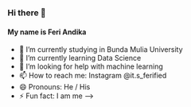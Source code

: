 ### Hi there 👋
#### My name is Feri Andika
- 🔭 I’m currently studying in Bunda Mulia University
- 🌱 I’m currently learning Data Science 
- 🤔 I’m looking for help with machine learning
- 📫 How to reach me: Instagram @it.s_ferified
- 😄 Pronouns: He / His
- ⚡ Fun fact: I am me
-->
